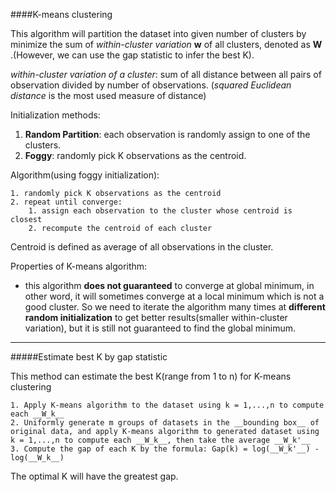 ####K-means clustering

This algorithm will partition the dataset into given number of clusters by minimize the sum of _within-cluster variation_ __w__  of all clusters, denoted as __W__ .(However, we can use the gap statistic to infer the best K).

*within-cluster variation of a cluster*: sum of all distance between all pairs of observation divided by number of observations. (*squared Euclidean distance* is the most used measure of distance)

Initialization methods:

1. __Random Partition__: each observation is randomly assign to one of the clusters.
2. __Foggy__: randomly pick K observations as the centroid.

Algorithm(using foggy initialization):

    1. randomly pick K observations as the centroid
    2. repeat until converge: 
        1. assign each observation to the cluster whose centroid is closest
        2. recompute the centroid of each cluster

Centroid is defined as average of all observations in the cluster.

Properties of K-means algorithm:
* this algorithm __does not guaranteed__ to converge at global minimum, in other word, it will sometimes converge at a local minimum which is not a good cluster. So we need to iterate the algorithm many times at __different random initialization__ to get better results(smaller within-cluster variation), but it is still not guaranteed to find the global minimum.

***
#####Estimate best K by gap statistic

This method can estimate the best K(range from 1 to n) for K-means clustering

    1. Apply K-means algorithm to the dataset using k = 1,...,n to compute each __W_k__
    2. Uniformly generate m groups of datasets in the __bounding box__ of original data, and apply K-means algorithm to generated dataset using k = 1,...,n to compute each __W_k__, then take the average __W_k'__
    3. Compute the gap of each K by the formula: Gap(k) = log(__W_k'__) - log(__W_k__)

The optimal K will have the greatest gap.

